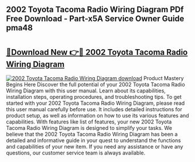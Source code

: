 ## 2002 Toyota Tacoma Radio Wiring Diagram PDf Free Download - Part-x5A Service Owner Guide pma48

# <h2><a href="http://dfn12wp.blite.top/?on=2002+Toyota+Tacoma+Radio+Wiring+Diagram">🔗Download New 👉🔴 2002 Toyota Tacoma Radio Wiring Diagram</a></h2>

[![2002 Toyota Tacoma Radio Wiring Diagram download](https://i.imgur.com/lujVjoI.png)](http://dfn12wp.blite.top/?on=2002+Toyota+Tacoma+Radio+Wiring+Diagram)
Product Mastery Begins Here Discover the full potential of your 2002 Toyota Tacoma Radio Wiring Diagram with this user manual. Learn about its capabilities, installation steps, operating procedures, and troubleshooting tips. To get started with your 2002 Toyota Tacoma Radio Wiring Diagram, please read this user manual carefully before use. It includes detailed instructions for product setup, as well as information on how to use its various features and capabilities. With features like list of features, your new 2002 Toyota Tacoma Radio Wiring Diagram is designed to simplify your tasks. We believe that the 2002 Toyota Tacoma Radio Wiring Diagram has been a detailed and informative guide in your quest to understand the functions and capabilities of your new item. If you need any assistance or have any questions, our customer service team is always available.
